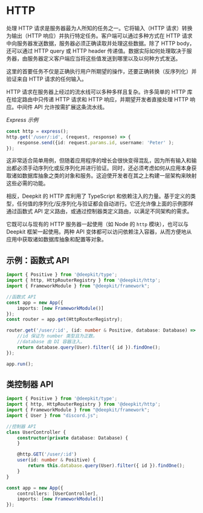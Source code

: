 # HTTP

处理 HTTP 请求是服务器最为人所知的任务之一。它将输入（HTTP 请求）转换为输出（HTTP 响应）并执行特定任务。客户端可以通过多种方式在 HTTP 请求中向服务器发送数据，服务器必须正确读取并处理这些数据。除了 HTTP body，还可以通过 HTTP query 或 HTTP header 传递值。数据实际如何处理取决于服务器，由服务器定义客户端应当将这些值发送到哪里以及以何种方式发送。

这里的首要任务不仅是正确执行用户所期望的操作，还要正确转换（反序列化）并验证来自 HTTP 请求的任何输入。

HTTP 请求在服务器上经过的流水线可以多种多样且复杂。许多简单的 HTTP 库在给定路由中只传递 HTTP 请求和 HTTP 响应，并期望开发者直接处理 HTTP 响应。中间件 API 允许按需扩展这条流水线。

_Express 示例_

```typescript
const http = express();
http.get('/user/:id', (request, response) => {
    response.send({id: request.params.id, username: 'Peter' );
});
```

这非常适合简单用例，但随着应用程序的增长会很快变得混乱，因为所有输入和输出都必须手动序列化或反序列化并进行验证。同时，还必须考虑如何从应用本身获取诸如数据库抽象之类的对象和服务。这迫使开发者在其之上构建一层架构来映射这些必需的功能。

相反，Deepkit 的 HTTP 库利用了 TypeScript 和依赖注入的力量。基于定义的类型，任何值的序列化/反序列化与验证都会自动进行。它还允许像上面的示例那样通过函数式 API 定义路由，或通过控制器类定义路由，以满足不同架构的需求。

它既可以与现有的 HTTP 服务器一起使用（如 Node 的 `http` 模块），也可以与 Deepkit 框架一起使用。两种 API 变体都可以访问依赖注入容器，从而方便地从应用中获取诸如数据库抽象和配置等对象。

## 示例：函数式 API

```typescript
import { Positive } from '@deepkit/type';
import { http, HttpRouterRegistry } from '@deepkit/http';
import { FrameworkModule } from "@deepkit/framework";

//函数式 API
const app = new App({
    imports: [new FrameworkModule()]
});
const router = app.get(HttpRouterRegistry);

router.get('/user/:id', (id: number & Positive, database: Database) => {
    //id 保证为 number 类型且为正数。
    //database 由 DI 容器注入。
    return database.query(User).filter({ id }).findOne();
});

app.run();
```

## 类控制器 API

```typescript
import { Positive } from '@deepkit/type';
import { http, HttpRouterRegistry } from '@deepkit/http';
import { FrameworkModule } from "@deepkit/framework";
import { User } from "discord.js";

//控制器 API
class UserController {
    constructor(private database: Database) {
    }

    @http.GET('/user/:id')
    user(id: number & Positive) {
        return this.database.query(User).filter({ id }).findOne();
    }
}

const app = new App({
    controllers: [UserController],
    imports: [new FrameworkModule()]
});
```